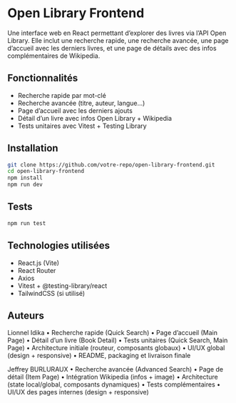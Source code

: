 # Open Library Frontend

Une interface web en React permettant d’explorer des livres via l’API Open Library.
Elle inclut une recherche rapide, une recherche avancée, une page d’accueil avec les derniers livres, et une page de détails avec des infos complémentaires de Wikipedia.

## Fonctionnalités

- Recherche rapide par mot-clé
- Recherche avancée (titre, auteur, langue…)
- Page d’accueil avec les derniers ajouts
- Détail d’un livre avec infos Open Library + Wikipedia
- Tests unitaires avec Vitest + Testing Library

## Installation

```bash
git clone https://github.com/votre-repo/open-library-frontend.git
cd open-library-frontend
npm install
npm run dev
```

## Tests

```bash
npm run test
```

## Technologies utilisées

- React.js (Vite)
- React Router
- Axios
- Vitest + @testing-library/react
- TailwindCSS (si utilisé)

## Auteurs

Lionnel Idika
	•	Recherche rapide (Quick Search)
	•	Page d’accueil (Main Page)
	•	Détail d’un livre (Book Detail)
	•	Tests unitaires (Quick Search, Main Page)
	•	Architecture initiale (routeur, composants globaux)
	•	UI/UX global (design + responsive)
	•	README, packaging et livraison finale

Jeffrey BURLURAUX
	•	Recherche avancée (Advanced Search)
	•	Page de détail (Item Page)
	•	Intégration Wikipedia (infos + image)
	•	Architecture (state local/global, composants dynamiques)
	•	Tests complémentaires
	•	UI/UX des pages internes (design + responsive)
